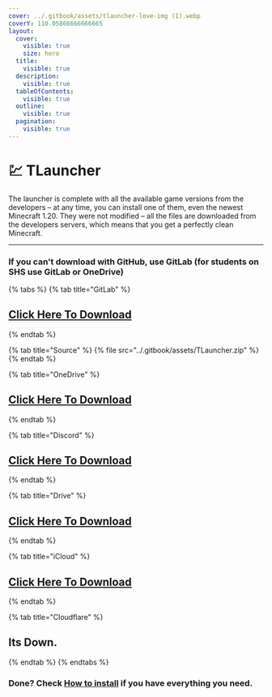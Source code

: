 ```yaml
---
cover: ../.gitbook/assets/tlauncher-love-img (1).webp
coverY: 110.05866666666665
layout:
  cover:
    visible: true
    size: hero
  title:
    visible: true
  description:
    visible: true
  tableOfContents:
    visible: true
  outline:
    visible: true
  pagination:
    visible: true
---
```


# 💹 TLauncher

The launcher is complete with all the available game versions from the developers – at any time, you can install one of them, even the newest Minecraft 1.20. They were not modified – all the files are downloaded from the developers servers, which means that you get a perfectly clean Minecraft.

***

### If you can't download with GitHub, use GitLab (for students on SHS use GitLab or OneDrive)

{% tabs %}
{% tab title="GitLab" %}
## [Click Here To Download](https://gitlab.com/fozalors/fountaine/-/raw/main/apps/TLauncher.zip)
{% endtab %}

{% tab title="Source" %}
{% file src="../.gitbook/assets/TLauncher.zip" %}
{% endtab %}

{% tab title="OneDrive" %}
## [Click Here To Download](https://1drv.ms/u/s!AkX2q12uku0fgfEFoPs4yUPr6mSEtQ?e=js8zZ9)
{% endtab %}

{% tab title="Discord" %}
## [Click Here To Download](https://cdn.discordapp.com/attachments/1113994556787146843/1151692311680524348/TLauncher.zip)
{% endtab %}

{% tab title="Drive" %}
## [Click Here To Download](https://drive.google.com/file/d/1kn4sZRyywweE14IUd-OoSyT8\_hrkiTdF/view?usp=drive\_link)
{% endtab %}

{% tab title="iCloud" %}
## [Click Here To Download](https://www.icloud.com/iclouddrive/07dbngHFWZE0GnPlZBkXKPyRg#TLauncher)
{% endtab %}

{% tab title="Cloudflare" %}
## Its Down.
{% endtab %}
{% endtabs %}

### Done? Check [How to install](../how-to-install/) if you have everything you need.
